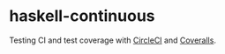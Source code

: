 # haskell-continuous
Testing CI and test coverage with [CircleCI](http://circleci.com) and [Coveralls](http://coveralls.io).
